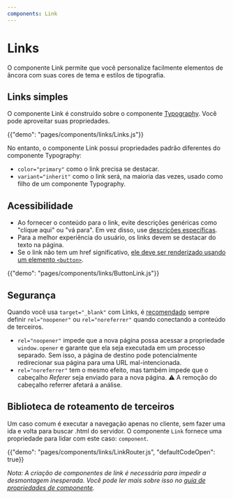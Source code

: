 ```yaml
---
components: Link
---
```


# Links

<p class="description">O componente Link permite que você personalize facilmente elementos de âncora com suas cores de tema e estilos de tipografia.</p>

## Links simples

O componente Link é construído sobre o componente [Typography](/api/typography/). Você pode aproveitar suas propriedades.

{{"demo": "pages/components/links/Links.js"}}

No entanto, o componente Link possui propriedades padrão diferentes do componente Typography:

- `color="primary"` como o link precisa se destacar.
- `variant="inherit"` como o link será, na maioria das vezes, usado como filho de um componente Typography.

## Acessibilidade

- Ao fornecer o conteúdo para o link, evite descrições genéricas como "clique aqui" ou "vá para". Em vez disso, use [descrições específicas](https://developers.google.com/web/tools/lighthouse/audits/descriptive-link-text).
- Para a melhor experiência do usuário, os links devem se destacar do texto na página.
- Se o link não tem um href significativo, [ele deve ser renderizado usando um elemento `<button>`](https://github.com/evcohen/eslint-plugin-jsx-a11y/blob/master/docs/rules/anchor-is-valid.md).

{{"demo": "pages/components/links/ButtonLink.js"}}

## Segurança

Quando você usa `target="_blank"` com Links, é [recomendado](https://developers.google.com/web/tools/lighthouse/audits/noopener) sempre definir `rel="noopener"` ou `rel="noreferrer"` quando conectando a conteúdo de terceiros.

- `rel="noopener"` impede que a nova página possa acessar a propriedade `window.opener` e garante que ela seja executada em um processo separado. Sem isso, a página de destino pode potencialmente redirecionar sua página para uma URL mal-intencionada.
- `rel="noreferrer"` tem o mesmo efeito, mas também impede que o cabeçalho *Referer* seja enviado para a nova página. ⚠️ A remoção do cabeçalho referrer afetará a análise.

## Biblioteca de roteamento de terceiros

Um caso comum é executar a navegação apenas no cliente, sem fazer uma ida e volta para buscar .html do servidor. O componente `Link` fornece uma propriedade para lidar com este caso: `component`.

{{"demo": "pages/components/links/LinkRouter.js", "defaultCodeOpen": true}}

*Nota: A criação de componentes de link é necessária para impedir a desmontagem inesperada. Você pode ler mais sobre isso no [guia de propriedades de componente](/guides/composition/#component-property).*